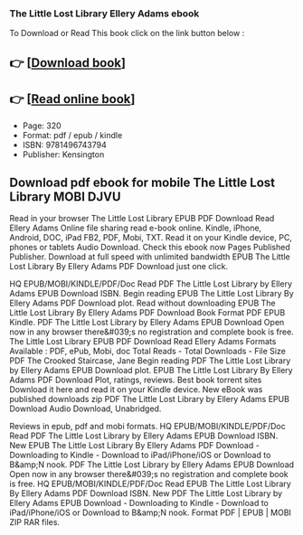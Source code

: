 ### The Little Lost Library Ellery Adams ebook

To Download or Read This book click on the link button below :

## 👉  [**[Download book](http://filesbooks.info/download.php?group=book&from=github.com&id=719329&lnk=1066 "Download book")**]

## 👉  [**[Read online book](http://filesbooks.info/download.php?group=book&from=github.com&id=719329&lnk=1066 "Read online book")**]


* Page: 320
* Format: pdf / epub / kindle
* ISBN: 9781496743794
* Publisher: Kensington



## Download pdf ebook for mobile The Little Lost Library MOBI DJVU


Read in your browser The Little Lost Library EPUB PDF Download Read Ellery Adams Online file sharing read e-book online. Kindle, iPhone, Android, DOC, iPad FB2, PDF, Mobi, TXT. Read it on your Kindle device, PC, phones or tablets Audio Download. Check this ebook now Pages Published Publisher. Download at full speed with unlimited bandwidth EPUB The Little Lost Library By Ellery Adams PDF Download just one click.

HQ EPUB/MOBI/KINDLE/PDF/Doc Read PDF The Little Lost Library by Ellery Adams EPUB Download ISBN. Begin reading EPUB The Little Lost Library By Ellery Adams PDF Download plot. Read without downloading EPUB The Little Lost Library By Ellery Adams PDF Download Book Format PDF EPUB Kindle. PDF The Little Lost Library by Ellery Adams EPUB Download Open now in any browser there&amp;#039;s no registration and complete book is free. The Little Lost Library EPUB PDF Download Read Ellery Adams Formats Available : PDF, ePub, Mobi, doc Total Reads - Total Downloads - File Size PDF The Crooked Staircase, Jane Begin reading PDF The Little Lost Library by Ellery Adams EPUB Download plot. EPUB The Little Lost Library By Ellery Adams PDF Download Plot, ratings, reviews. Best book torrent sites Download it here and read it on your Kindle device. New eBook was published downloads zip PDF The Little Lost Library by Ellery Adams EPUB Download Audio Download, Unabridged.

Reviews in epub, pdf and mobi formats. HQ EPUB/MOBI/KINDLE/PDF/Doc Read PDF The Little Lost Library by Ellery Adams EPUB Download ISBN. New EPUB The Little Lost Library By Ellery Adams PDF Download - Downloading to Kindle - Download to iPad/iPhone/iOS or Download to B&amp;amp;N nook. PDF The Little Lost Library by Ellery Adams EPUB Download Open now in any browser there&amp;#039;s no registration and complete book is free. HQ EPUB/MOBI/KINDLE/PDF/Doc Read EPUB The Little Lost Library By Ellery Adams PDF Download ISBN. New PDF The Little Lost Library by Ellery Adams EPUB Download - Downloading to Kindle - Download to iPad/iPhone/iOS or Download to B&amp;amp;N nook. Format PDF | EPUB | MOBI ZIP RAR files.





